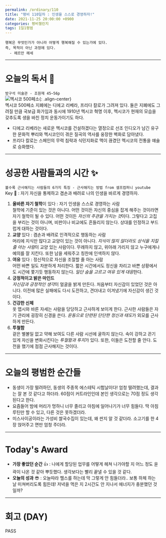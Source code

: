 ```yaml
---
permalink: /ordinary/110
title: "평비 110일차 : 인생을 스스로 경영하자!"
date: 2021-11-25 20:00:00 +0900
categories: 평비챌린지
tags: 1일1평범 
---
```

```
행복은 무엇인가가 아니라 어떻게 행복해질 수 있는가에 있다.
즉, 목적이 아닌 과정에 있다.
  - 헤르만 헤세
```

---
# 오늘의 독서 📕
`방구석 미술관 - 조원재 45~56p`  
![멕시코 500페소][500pesos]{: .align-center}  
멕시코 500페소 지폐에는 디에고 리베라, 프리다 칼로가 그려져 있다. 둘은 지폐에도 그려질 만큼 국보급 화가임과 동시에 1910년 멕시코 혁명 이후, 멕시코가 현재의 모습을 갖추도록 생을 바친 정치 운동가이기도 하다.
- 디에고 리베라는 새로운 멕시코를 건설하겠다는 열정으로 선조 인디오가 남긴 유구한 문화적 뿌리와 멕시코인이 겪은 질곡의 역사를 웅장한 벽화로 담아냈다.
- 프리다 칼로는 스페인의 무력 침략과 식민지화로 맥이 끊겼던 멕시코의 전통을 얘술로 승화했다.

---
# 성공한 사람들과의 시간 ✨
`볼수록 근사해지는 사람들의 6가지 특징 - 근사해지는 방법 from 셀프컴퍼니 youtube`  
Key 🔑 : 자기 자신을 통제하고 겸손과 배려로 나의 인생을 바르게 경영하자.
1. **올바른 자기 철학**이 있다 : 자기 인생을 스스로 경영하는 사람  
  철학에 기준이 있는 것은 아니다. 어떤 것이든 자신의 중심을 잡게 해주는 것이라면 자기 철학이 될 수 있다. 어떤 것이든 *자신의 주관을 가지는 것*이다. 그렇다고 고집을 부리는 것이 아니며, 비판이나 비교에도 흔들리지 않는다. 상대를 인정하고 부드럽게 대하는 것이다.
2. **교양** 있다 : 겸손과 배려로 인격적으로 행동하는 사람  
  머리에 지식만 많다고 교양이 있는 것이 아니다. *지식이 많지 않더라도 상식을 지킬 줄 아는 사람*이 교양 있는 사람이다. 무례하지 않고, 위아래 가리지 않고 누구에게나 예의를 잘 지킨다. 또한 남을 세워주고 칭찬에 인색하지 않다.
3. **여유** 있다 : 정신적으로 자신을 조절할 줄 아는 사람  
  어떤 바쁜 일도 차분하게 처리한다. 짧은 시간에서도 정신을 차리고 바쁜 상황에서도 시간에 쫓기듯 행동하지 않는다. *일단 숨을 고르고 여유 있게 대응*한다.
4. **긍정적이고 밝은 마인드**  
  *자신감과 긍정적인 생각*이 얼굴을 밝게 만든다. 처음부터 자신감이 있었던 것은 아니다. 이전에 많은 실패에도 다시 도전하고, 견뎌내고 이겨냈기에 자신감이 생긴 것이다.
5. **건강한 신체**  
  옷 맵시와 바른 자세는 사람을 당당하고 근사하게 보이게 한다. 근사한 사람들은 자기 관리에 굉장히 신경을 쓴다. *운동으로 단련된 단단한 정신과 태도*가 외모를 근사하게 만든다.
6. **투철함**  
  겉은 별볼일 없고 약해 보여도 다른 사람 시선에 굴하지 않는다. 속이 강하고 끈기 있게 자신을 변화시킨다는 *투철함과 투지*가 있다. 또한, 이들은 도전할 줄 안다. 도전을 했기에 점점 근사해지는 것이다. 

---
# 오늘의 평범한 순간들
- 동생이 가장 떨려하던, 동생의 주종목 에스테틱 시험날이다! 엄청 떨려했는데, 결과는 잘 본 것 같다고 하더라. 60점이 커트라인인데 본인 생각으로는 70점 정도 생각된다고 한다.
- 요즘들어 밤에 머리가 멍하니 너무 졸리고 아침에 일어나기가 너무 힘들다. 딱 아침 루틴만 할 수 있고, 다른 것은 못하겠더라.
- 미스사이공이라는 가성비 쌀국수집이 있는데, 왜 싼지 알 것 같더라. 소고기를 한 4장 얹어주고 면만 엄청 주더라.

---
# Today's Award
- **가장 좋았던 순간** 👍 : 나에게 할당된 업무를 어떻게 헤쳐 나가야할 지 어느 정도 윤곽이 나온 것 같아 뿌듯했다. 생각보다는 빨리 끝낼 수 있을 것 같다.
- **오늘의 성과** 😎 : 오늘따라 헬스를 하는데 막 그렇게 안 힘들더라.. 보통 하체 하는 날 미쳐버리도록 힘든데! 저녁을 먹은 지 2시간도 안 지나서 에너지가 충분했던 것일까?

---
# 회고 (DAY)
PASS

[500pesos]: ../../assets/images/post/Ordinary/500pesos.png